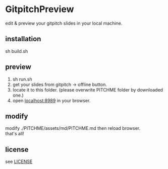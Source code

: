 # GitpitchPreview

edit & preview your gitpitch slides in your local machine.

## installation

sh build.sh

## preview

1. sh run.sh
1. get your slides from gitpitch -> offline button.
1. locate it to this folder. (please overwrite PITCHME folder by downloaded one.)
1. open [localhost:8989](http://localhost:8989) in your browser.

## modify

modify ./PITCHME/assets/md/PITCHME.md then reload browser.  
that's all!


## license
see [LICENSE](./LICENSE)